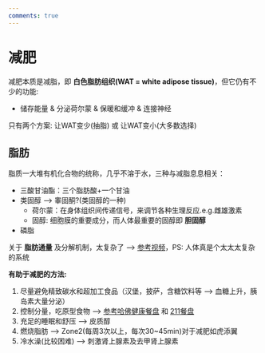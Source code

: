 ```yaml
---
comments: true
---
```


# 减肥

减肥本质是减脂，即 **白色脂肪组织(WAT = white adipose tissue)**，但它仍有不少的功能:

- 储存能量 & 分泌荷尔蒙 & 保暖和缓冲 & 连接神经

只有两个方案: 让WAT变少(抽脂) 或  让WAT变小(大多数选择)

## 脂肪

脂质一大堆有机化合物的统称，几乎不溶于水，三种与减脂息息相关：

- 三酸甘油酯：三个脂肪酸+一个甘油
- 类固醇 -->  睾固酮?(类固醇的一种)
    - 荷尔蒙：在身体组织间传递信号，来调节各种生理反应.e.g.雌雄激素
    - 固醇: 细胞膜的重要成分，而人体最重要的固醇即 **胆固醇**
- 磷脂


关于 **脂肪通量** 及分解机制，太复杂了 --> [参考视频](https://www.youtube.com/watch?v=P6EbOXI7Bw0&ab_channel=%E5%BC%B5%E4%BF%AE%E4%BF%AE%E7%9A%84%E4%B8%8D%E6%AD%A3%E5%B8%B8%E4%BA%BA%E7%94%9FShosho%27sAbnormalLife)，PS: 人体真是个太太太复杂的系统


**有助于减肥的方法:**

1. 尽量避免精致碳水和超加工食品（汉堡，披萨，含糖饮料等  --> 血糖上升，胰岛素大量分泌）
2. 控制分量，吃原型食物  --> [参考哈佛健康餐盘](https://www.hsph.harvard.edu/nutritionsource/healthy-eating-plate/translations/chinese_simplified/) 和 [211餐盘](https://27group.com.my/blogs/health/211%E9%A4%90%E7%9B%98%E5%87%8F%E8%82%A5%E6%B3%95-211-%E9%A4%90%E7%9B%98%E5%AE%8C%E6%95%B4%E6%94%BB%E7%95%A5-%E4%B8%8D%E6%8C%A8%E9%A5%BF-%E4%B8%8D%E5%A4%8D%E8%83%96%E7%9A%84%E5%87%8F%E9%87%8D%E9%A5%AE%E9%A3%9F%E6%B3%95)
3. 充足的睡眠和舒压 -->  皮质醇
4. 燃烧脂肪 --> Zone2(每周3次以上，每次30~45min)对于减肥如虎添翼
5. 冷水澡(比较困难) --> 刺激肾上腺素及去甲肾上腺素

